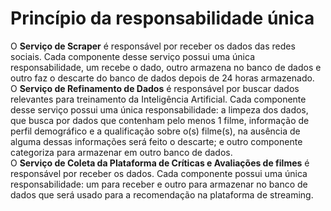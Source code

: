 # Princípio da responsabilidade única


O <b>Serviço de Scraper</b> é responsável por receber os dados das redes sociais. Cada componente desse serviço possui uma única responsabilidade, um recebe o dado, outro armazena no banco de dados e outro faz o descarte do banco de dados depois de 24 horas armazenado. <br>
O <b>Serviço de Refinamento de Dados</b> é responsável por buscar dados relevantes para treinamento da Inteligência Artificial. Cada componente desse serviço possui uma única responsabilidade: a limpeza dos dados, que busca por dados que contenham pelo menos 1 filme, informação de perfil demográfico e a qualificação sobre o(s) filme(s), na ausência de alguma dessas informações será feito o descarte; e outro componente categoriza para armazenar em outro banco de dados.
<br>
O <b>Serviço de Coleta da Plataforma de Críticas e Avaliações de filmes</b> é responsável por receber os dados. Cada componente possui uma única responsabilidade: um para receber e outro para armazenar no banco de dados que será usado para a recomendação na plataforma de streaming.
